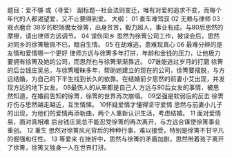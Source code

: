 题目：爱不够 或（寻爱）
副标题--社会法则变迁，唯有对爱的追求不变，而每个年代的人都渴望爱，又不止要得到爱。
大纲：
01  豪车难驾驭
02  无赖与律师
03  观点磨合
38岁的职场魔女徐箐，出身贫苦，毅力超人，事业有成。与80后思然的摩擦，请出律师方远调节。
04 误伤同乡
思然为徐箐公司工作，被误会后，思然对同乡的徐箐敬佩不已，暗自生情。
05 在劫难逃，患难现真心
06 最难分辨的是友情和爱情哪一个更好
律师方远与徐箐多年打拼，年龄和金钱的压力，让他极力要拥有徐箐及她的公司，而思然也与徐箐渐渐靠近。
07谁能逃过岁月的打磨
徐箐的后台钱庄吴总，与徐箐暧昧多年，帮助她建立的现在的公司，徐箐要摆脱，与方远结婚，为自己的下半生找到长久的依靠。在结婚前夕思然的前妻小艾出现，并发现方远的地下女友。
08最伤人的从来都是自己人
方远与90后女友的事情，被思然知道，在婚前告知的徐箐，徐箐的世界再次崩塌。
09坚强是软弱后的反击
徐箐疗伤与思然越走越近，互生情愫。
10怀疑爱情才懂得坚守爱情
思然与前妻小儿子的出现，为他们的爱情再添新曲，两个人重新认识生活，考虑结婚。
11 面对爱情易，面对真相难
后台钱庄吴总不能忍受徐箐的再次离开，与方远合谋使徐箐事业重创。
12 重生
思然对徐箐风光背后的种种行事，难以接受，特别是徐箐不甘平凡的倔强和任性。
13 等爱来
在挫折中，思然与徐箐的矛盾加剧，思然带着孩子离开了徐箐，徐箐又独身一人在世界打拼。
